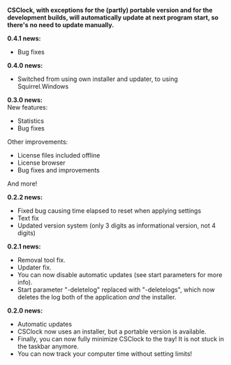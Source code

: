 **CSClock, with exceptions for the (partly) portable version and for the development builds, will automatically update at next program start, so there's no need to update manually.**  
  
**0.4.1 news:**  
- Bug fixes  
    
**0.4.0 news:**  
- Switched from using own installer and updater, to using Squirrel.Windows  
  
**0.3.0 news:**  
New features:  
- Statistics  
- Bug fixes  
  
Other improvements:  
- License files included offline  
- License browser  
- Bug fixes and improvements  
  
And more!
  
**0.2.2 news:**
- Fixed bug causing time elapsed to reset when applying settings
- Text fix
- Updated version system (only 3 digits as informational version, not 4 digits)

**0.2.1 news:**
- Removal tool fix.
- Updater fix.
- You can now disable automatic updates (see start parameters for more info).
- Start parameter "-deletelog" replaced with "-deletelogs", which now deletes the log both of the application *and* the installer.

**0.2.0 news:**
- Automatic updates
- CSClock now uses an installer, but a portable version is available.
- Finally, you can now fully minimize CSClock to the tray! It is not stuck in the taskbar anymore.
- You can now track your computer time without setting limits!

